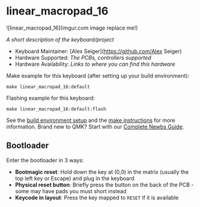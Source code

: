 # linear_macropad_16

![linear_macropad_16](imgur.com image replace me!)

*A short description of the keyboard/project*

* Keyboard Maintainer: [Alex Seiger](https://github.com/Alex Seiger)
* Hardware Supported: *The PCBs, controllers supported*
* Hardware Availability: *Links to where you can find this hardware*

Make example for this keyboard (after setting up your build environment):

    make linear_macropad_16:default

Flashing example for this keyboard:

    make linear_macropad_16:default:flash

See the [build environment setup](https://docs.qmk.fm/#/getting_started_build_tools) and the [make instructions](https://docs.qmk.fm/#/getting_started_make_guide) for more information. Brand new to QMK? Start with our [Complete Newbs Guide](https://docs.qmk.fm/#/newbs).

## Bootloader

Enter the bootloader in 3 ways:

* **Bootmagic reset**: Hold down the key at (0,0) in the matrix (usually the top left key or Escape) and plug in the keyboard
* **Physical reset button**: Briefly press the button on the back of the PCB - some may have pads you must short instead
* **Keycode in layout**: Press the key mapped to `RESET` if it is available
